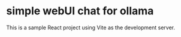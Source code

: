 # **simple webUI chat for ollama**


This is a sample React project using Vite as the development server.
